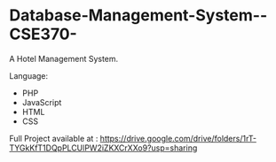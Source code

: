 # Database-Management-System--CSE370-
A Hotel Management System.

Language:
- PHP 
- JavaScript
- HTML
- CSS

Full Project available at : https://drive.google.com/drive/folders/1rT-TYGkKfT1DQpPLCUlPW2iZKXCrXXo9?usp=sharing
